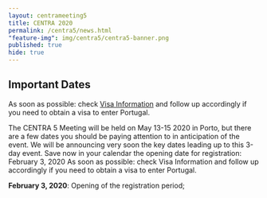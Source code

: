 ```yaml
---
layout: centrameeting5
title: CENTRA 2020
permalink: /centra5/news.html
"feature-img": img/centra5/centra5-banner.png
published: true
hide: true
---
```


## Important Dates

As soon as possible: check [Visa Information](/centra5/visainfo.html) and follow up accordingly if you need to obtain a visa to enter Portugal.  


The CENTRA 5 Meeting will be held on May 13-15 2020 in Porto, but there are a few dates you should be paying attention to in anticipation of the event. We will be announcing very soon the key dates leading up to this 3-day  event. Save now in your calendar the opening date for registration:  February 3, 2020 As soon as possible: check Visa Information and follow  up accordingly if you need to obtain a visa to enter Portugal.

**February 3, 2020**: Opening of the registration period;  
